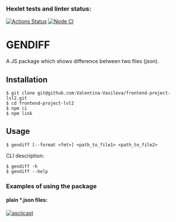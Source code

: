 ### Hexlet tests and linter status:
[![Actions Status](https://github.com/Valentina-Vasileva/frontend-project-lvl2/workflows/hexlet-check/badge.svg)](https://github.com/Valentina-Vasileva/frontend-project-lvl2/actions)
[![Node CI](https://github.com/Valentina-Vasileva/frontend-project-lvl2/workflows/node.js/badge.svg)](https://github.com/Valentina-Vasileva/frontend-project-lvl2/actions)

GENDIFF
========

A JS package which shows difference between two files (json).

## Installation
```console
$ git clone git@github.com:Valentina-Vasileva/frontend-project-lvl2.git
$ cd frontend-project-lvl2
$ npm ci
$ npm link
```

Usage
-----
    $ gendiff [--format <fmt>] <path_to_file1> <path_to_file2>

CLI description:

    $ gendiff -h
    $ gendiff --help

### Examples of using the package

#### plain *.json files:
[![asciicast](https://asciinema.org/a/r8nx7eTAL485LVxPPs9SeAO1N.svg)](https://asciinema.org/a/r8nx7eTAL485LVxPPs9SeAO1N)
